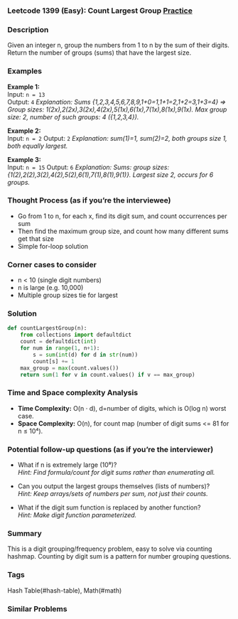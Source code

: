 ### Leetcode 1399 (Easy): Count Largest Group [Practice](https://leetcode.com/problems/count-largest-group)

### Description  
Given an integer n, group the numbers from 1 to n by the sum of their digits. Return the number of groups (sums) that have the largest size.

### Examples  
**Example 1:**  
Input: `n = 13`  
Output: `4`
*Explanation: Sums {1,2,3,4,5,6,7,8,9,1+0=1,1+1=2,1+2=3,1+3=4} => Group sizes: 1(2x),2(2x),3(2x),4(2x),5(1x),6(1x),7(1x),8(1x),9(1x). Max group size: 2, number of such groups: 4 ({1,2,3,4}).*

**Example 2:**  
Input: `n = 2`
Output: `2`
*Explanation: sum(1)=1, sum(2)=2, both groups size 1, both equally largest.*

**Example 3:**  
Input: `n = 15`
Output: `6`
*Explanation: Sums: group sizes: {1(2),2(2),3(2),4(2),5(2),6(1),7(1),8(1),9(1)}. Largest size 2, occurs for 6 groups.*

### Thought Process (as if you’re the interviewee)  
- Go from 1 to n, for each x, find its digit sum, and count occurrences per sum
- Then find the maximum group size, and count how many different sums get that size
- Simple for-loop solution

### Corner cases to consider  
- n < 10 (single digit numbers)
- n is large (e.g. 10,000)
- Multiple group sizes tie for largest

### Solution

```python
def countLargestGroup(n):
    from collections import defaultdict
    count = defaultdict(int)
    for num in range(1, n+1):
        s = sum(int(d) for d in str(num))
        count[s] += 1
    max_group = max(count.values())
    return sum(1 for v in count.values() if v == max_group)
```

### Time and Space complexity Analysis  
- **Time Complexity:** O(n ⋅ d), d=number of digits, which is O(log n) worst case.
- **Space Complexity:** O(n), for count map (number of digit sums <= 81 for n ≤ 10⁴).

### Potential follow-up questions (as if you’re the interviewer)  
- What if n is extremely large (10⁸)?  
  *Hint: Find formula/count for digit sums rather than enumerating all.*

- Can you output the largest groups themselves (lists of numbers)?  
  *Hint: Keep arrays/sets of numbers per sum, not just their counts.*

- What if the digit sum function is replaced by another function?  
  *Hint: Make digit function parameterized.*

### Summary
This is a digit grouping/frequency problem, easy to solve via counting hashmap. Counting by digit sum is a pattern for number grouping questions.

### Tags
Hash Table(#hash-table), Math(#math)

### Similar Problems
